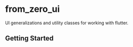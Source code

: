 # from_zero_ui

UI generalizations and utility classes for working with flutter.

## Getting Started

